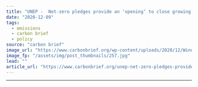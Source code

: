 ```yaml
---
title: "UNEP -  Net-zero pledges provide an ‘opening’ to close growing emissions ‘gap’"
date: "2020-12-09"
tags: 
  - emissions
  - carbon brief
  - policy
source: "carbon brief"
image_url: "https://www.carbonbrief.org/wp-content/uploads/2020/12/Wind-farm-and-rapeseed-fields-on-the-town-borders-between-Warstein-Belecke-and-Anrochte-Erwitte-Germany-583x372.jpg"
image_fp: "/assets/img/post_thumbnails/257.jpg"
lead: ""
article_url: "https://www.carbonbrief.org/unep-net-zero-pledges-provide-an-opening-to-close-growing-emissions-gap"
---
```


---
